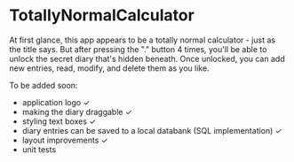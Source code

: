 # TotallyNormalCalculator

At first glance, this app appears to be a totally normal calculator - just as the title says. 
But after pressing the "." button 4 times, you'll be able to unlock the secret diary that's hidden beneath.
Once unlocked, you can add new entries, read, modify, and delete them as you like. 

To be added soon:

- application logo ✓
- making the diary draggable ✓
- styling text boxes ✓
- diary entries can be saved to a local databank (SQL implementation) ✓
- layout improvements ✓
- unit tests
